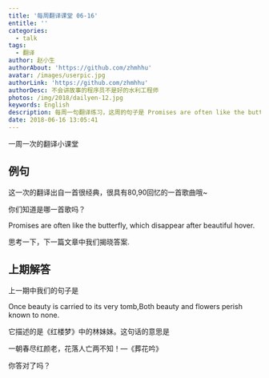 ```yaml
---
title: '每周翻译课堂 06-16'
entitle: ''
categories:
  - talk
tags:
  - 翻译
author: 赵小生
authorAbout: 'https://github.com/zhmhhu'
avatar: /images/userpic.jpg
authorLink: 'https://github.com/zhmhhu'
authorDesc: 不会讲故事的程序员不是好的水利工程师
photos: /img/2018/dailyen-12.jpg
keywords: English
description: 每周一句翻译练习，这周的句子是 Promises are often like the butterfly, which disappear after beautiful hover.
date: 2018-06-16 13:05:41
---
```


一周一次的翻译小课堂

## 例句

这一次的翻译出自一首很经典，很具有80,90回忆的一首歌曲哦~

你们知道是哪一首歌吗？

Promises are often like the butterfly, which disappear after beautiful hover.

思考一下，下一篇文章中我们揭晓答案.

## 上期解答

上一期中我们的句子是

Once beauty is carried to its very tomb,Both beauty and flowers perish known to none.

它描述的是《红楼梦》中的林妹妹。这句话的意思是

一朝春尽红颜老，花落人亡两不知！—《葬花吟》

你答对了吗？